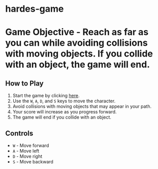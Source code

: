 # hardes-game
# Game Objective - Reach as far as you can while avoiding collisions with moving objects. If you collide with an object, the game will end.

## How to Play
1. Start the game by clicking [here](https://play.unity.com/mg/other/webgl-builds-371565).
2. Use the `W`, `A`, `D`, and `S` keys to move the character.
3. Avoid collisions with moving objects that may appear in your path.
4. Your score will increase as you progress forward.
5. The game will end if you collide with an object.

## Controls
- `W` - Move forward
- `A` - Move left
- `D` - Move right
- `S` - Move backward
